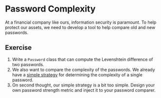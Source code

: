 # Password Complexity

At a financial company like ours, information security is paramount.  To help protect our assets, we need to develop a tool to help compare old and new passwords.

## Exercise
1. Write a `Password` class that can compute the Levenshtein difference of two passwords.
2. We also want to compare the complexity of the passwords.  We already have a [simple strategy](simple_strategy.rb) for determining the complexity of a single password.
3. On second thought, our simple strategy is a bit too simple.  Design your own password strength metric and inject it to your password comparer.
